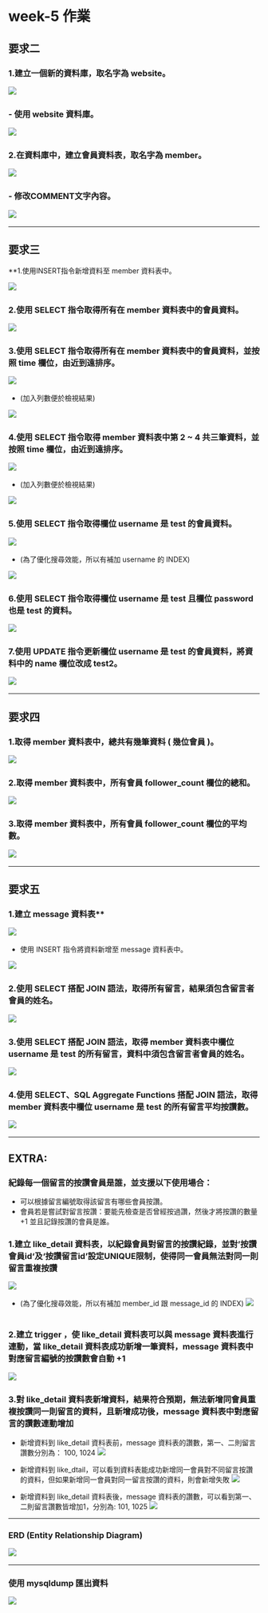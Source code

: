 # week-5 作業

## 要求二

### 1.建立一個新的資料庫，取名字為 website。

![](images/Q2-1.png)
&emsp;

### - 使用 website 資料庫。

![](images/Q2-1-1.png)
&emsp;

### 2.在資料庫中，建立會員資料表，取名字為 member。

![](images/Q2-2.png)
&emsp;

### - 修改COMMENT文字內容。

![](images/Q2-2-1.png)
&emsp;

---

## 要求三

**1.使用INSERT指令新增資料至 member 資料表中。

![](images/Q3-1.png)
&emsp;

### 2.使用 SELECT 指令取得所有在 member 資料表中的會員資料。

![](images/Q3-2.png)
&emsp;

### 3.使用 SELECT 指令取得所有在 member 資料表中的會員資料，並按照 time 欄位，由近到遠排序。

![](images/Q3-3.png)
&emsp;

- (加入列數便於檢視結果)

![](images/Q3-3-1.png)
&emsp;

### 4.使用 SELECT 指令取得 member 資料表中第 2 ~ 4 共三筆資料，並按照 time 欄位，由近到遠排序。

![](images/Q3-4.png)
&emsp;

- (加入列數便於檢視結果)

![](images/Q3-4-1.png)
&emsp;

### 5.使用 SELECT 指令取得欄位 username 是 test 的會員資料。

![](images/Q3-5.png)
&emsp;

- (為了優化搜尋效能，所以有補加 username 的 INDEX)

![](images/Q3-5-1.png)
&emsp;

### 6.使用 SELECT 指令取得欄位 username 是 test 且欄位 password 也是 test 的資料。

![](images/Q3-6.png)
&emsp;

### 7.使用 UPDATE 指令更新欄位 username 是 test 的會員資料，將資料中的 name 欄位改成 test2。

![](images/Q3-7.png)
&emsp;

---

## 要求四

### 1.取得 member 資料表中，總共有幾筆資料 ( 幾位會員 )。

![](images/Q4-1.png)
&emsp;

### 2.取得 member 資料表中，所有會員 follower_count 欄位的總和。

![](images/Q4-2.png)
&emsp;

### 3.取得 member 資料表中，所有會員 follower_count 欄位的平均數。

![](images/Q4-3.png)
&emsp;

---

## 要求五

### 1.建立 message 資料表**

![](images/Q5-1.png)
&emsp;

- 使用 INSERT 指令將資料新增至 message 資料表中。

![](images/Q5-1-1.png)
&emsp;


### 2.使用 SELECT 搭配 JOIN 語法，取得所有留言，結果須包含留言者會員的姓名。

![](images/Q5-2.png)
&emsp;

### 3.使用 SELECT 搭配 JOIN 語法，取得 member 資料表中欄位 username 是 test 的所有留言，資料中須包含留言者會員的姓名。

![](images/Q5-3.png)
&emsp;

### 4.使用 SELECT、SQL Aggregate Functions 搭配 JOIN 語法，取得 member 資料表中欄位 username 是 test 的所有留言平均按讚數。

![](images/Q5-4.png)
&emsp;

---

## EXTRA:

### 紀錄每一個留言的按讚會員是誰，並支援以下使用場合：

- 可以根據留言編號取得該留言有哪些會員按讚。
- 會員若是嘗試對留言按讚：要能先檢查是否曾經按過讚，然後才將按讚的數量 +1 並且記錄按讚的會員是誰。
&emsp;

### 1.建立 like_detail 資料表，以紀錄會員對留言的按讚紀錄，並對’按讚會員id‘及‘按讚留言id’設定UNIQUE限制，使得同一會員無法對同一則留言重複按讚
![](images/e1.png)
&emsp;

- (為了優化搜尋效能，所以有補加 member_id 跟 message_id 的 INDEX)
![](images/e2.png)
&emsp;
 
 ### 2.建立 trigger ，使 like_detail 資料表可以與 message 資料表進行連動，當 like_detail 資料表成功新增一筆資料，message 資料表中對應留言編號的按讚數會自動 +1
 ![](images/e3.png)
&emsp;

 ### 3.對 like_detail 資料表新增資料，結果符合預期，無法新增同會員重複按讚同一則留言的資料，且新增成功後，message 資料表中對應留言的讚數連動增加
 - 新增資料到 like_detail 資料表前，message 資料表的讚數，第一、二則留言讚數分別為： 100, 1024
 ![](images/e4.png)
&emsp;

 - 新增資料到 like_dtail，可以看到資料表能成功新增同一會員對不同留言按讚的資料，但如果新增同一會員對同一留言按讚的資料，則會新增失敗
 ![](images/e5.png)
&emsp;

  - 新增資料到 like_detail 資料表後，message 資料表的讚數，可以看到第一、二則留言讚數皆增加1，分別為: 101, 1025
 ![](images/e6.png)
 &emsp;

---

### ERD (Entity Relationship Diagram)
![](images/e7.png)
&emsp;

---

### 使用 mysqldump 匯出資料
![](images/mysqldump.png)


